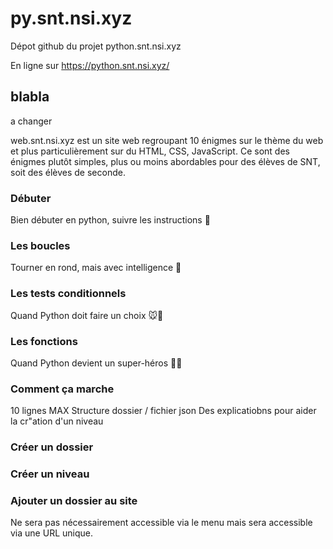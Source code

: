# py.snt.nsi.xyz

Dépot github du projet python.snt.nsi.xyz

En ligne sur https://python.snt.nsi.xyz/

## blabla

a changer

web.snt.nsi.xyz est un site web regroupant 10 énigmes sur le thème du web et plus particulièrement sur du HTML, CSS, JavaScript. Ce sont des énigmes plutôt simples, plus ou moins abordables pour des élèves de SNT, soit des élèves de seconde.

### Débuter
Bien débuter en python, suivre les instructions 🚀

### Les boucles
Tourner en rond, mais avec intelligence 🔄

### Les tests conditionnels
Quand Python doit faire un choix 🐭🧀

### Les fonctions
Quand Python devient un super-héros 🦸‍♂️

### Comment ça marche

10 lignes MAX
Structure dossier / fichier json
Des explicatiobns pour aider la cr"ation d'un niveau

### Créer un dossier

### Créer un niveau

### Ajouter un dossier au site

Ne sera pas nécessairement accessible via le menu mais sera accessible via une URL unique.




